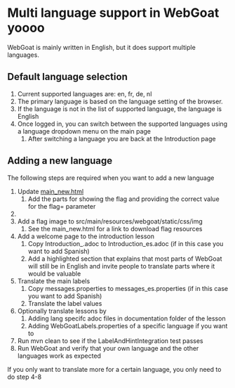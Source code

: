 # Multi language support in WebGoat yoooo

WebGoat is mainly written in English, but it does support multiple languages.

## Default language selection

1. Current supported languages are: en, fr, de, nl
2. The primary language is based on the language setting of the browser.
3. If the language is not in the list of supported language, the language is English
4. Once logged in, you can switch between the supported languages using a language dropdown menu on the main page
   1. After switching a language you are back at the Introduction page

## Adding a new language

The following steps are required when you want to add a new language

1. Update [main_new.html](src/main/resources/webgoat/static/main_new.html)
   1. Add the parts for showing the flag and providing the correct value for the flag= parameter
2. 
3. Add a flag image to src/main/resources/webgoat/static/css/img
   1. See the main_new.html for a link to download flag resources
4. Add a welcome page to the introduction lesson
   1. Copy Introduction_.adoc to Introduction_es.adoc (if in this case you want to add Spanish)
   2. Add a highlighted section that explains that most parts of WebGoat will still be in English and invite people to translate parts where it would be valuable
5. Translate the main labels
   1. Copy messages.properties to messages_es.properties (if in this case you want to add Spanish)
   2. Translate the label values
6. Optionally translate lessons by
   1. Adding lang specifc adoc files in documentation folder of the lesson
   2. Adding WebGoatLabels.properties of a specific language if you want to
7. Run mvn clean to see if the LabelAndHintIntegration test passes
8. Run WebGoat and verify that your own language and the other languages work as expected

If you only want to translate more for a certain language, you only need to do step 4-8
